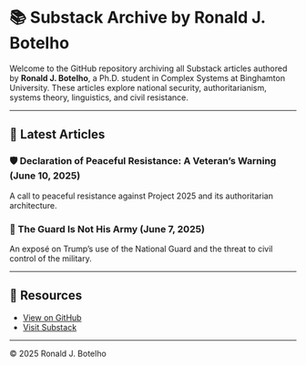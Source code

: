 # 📚 Substack Archive by Ronald J. Botelho

Welcome to the GitHub repository archiving all Substack articles authored by **Ronald J. Botelho**, a Ph.D. student in Complex Systems at Binghamton University. These articles explore national security, authoritarianism, systems theory, linguistics, and civil resistance.

---

## 📌 Latest Articles

### 🛡️ Declaration of Peaceful Resistance: A Veteran’s Warning (June 10, 2025)
A call to peaceful resistance against Project 2025 and its authoritarian architecture.

### 📍 The Guard Is Not His Army (June 7, 2025)
An exposé on Trump’s use of the National Guard and the threat to civil control of the military.

---

## 🔗 Resources
- [View on GitHub](https://github.com/Ron573/substack-archive)
- [Visit Substack](https://ronaldjbotelho.substack.com)

---

© 2025 Ronald J. Botelho
